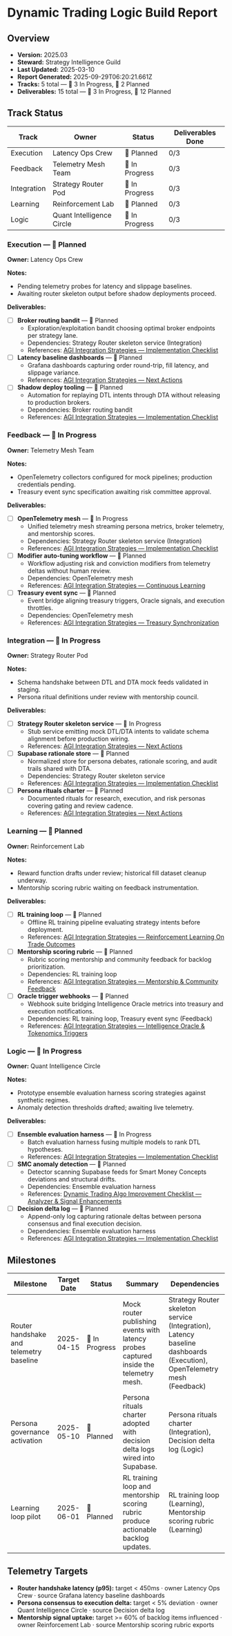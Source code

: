 # Dynamic Trading Logic Build Report

## Overview

- **Version:** 2025.03
- **Steward:** Strategy Intelligence Guild
- **Last Updated:** 2025-03-10
- **Report Generated:** 2025-09-29T06:20:21.661Z
- **Tracks:** 5 total — 🚧 3 In Progress, 📝 2 Planned
- **Deliverables:** 15 total — 🚧 3 In Progress, 📝 12 Planned

## Track Status

| Track       | Owner                     | Status         | Deliverables Done |
| ----------- | ------------------------- | -------------- | ----------------- |
| Execution   | Latency Ops Crew          | 📝 Planned     | 0/3               |
| Feedback    | Telemetry Mesh Team       | 🚧 In Progress | 0/3               |
| Integration | Strategy Router Pod       | 🚧 In Progress | 0/3               |
| Learning    | Reinforcement Lab         | 📝 Planned     | 0/3               |
| Logic       | Quant Intelligence Circle | 🚧 In Progress | 0/3               |

### Execution — 📝 Planned

**Owner:** Latency Ops Crew

**Notes:**

- Pending telemetry probes for latency and slippage baselines.
- Awaiting router skeleton output before shadow deployments proceed.

**Deliverables:**

- [ ] **Broker routing bandit** — 📝 Planned
  - Exploration/exploitation bandit choosing optimal broker endpoints per
    strategy lane.
  - Dependencies: Strategy Router skeleton service (Integration)
  - References:
    [AGI Integration Strategies — Implementation Checklist](./agi_integration_strategies.md#6-implementation-checklist)
- [ ] **Latency baseline dashboards** — 📝 Planned
  - Grafana dashboards capturing order round-trip, fill latency, and slippage
    variance.
  - References:
    [AGI Integration Strategies — Next Actions](./agi_integration_strategies.md#7-next-actions)
- [ ] **Shadow deploy tooling** — 📝 Planned
  - Automation for replaying DTL intents through DTA without releasing to
    production brokers.
  - Dependencies: Broker routing bandit
  - References:
    [AGI Integration Strategies — Implementation Checklist](./agi_integration_strategies.md#6-implementation-checklist)

### Feedback — 🚧 In Progress

**Owner:** Telemetry Mesh Team

**Notes:**

- OpenTelemetry collectors configured for mock pipelines; production credentials
  pending.
- Treasury event sync specification awaiting risk committee approval.

**Deliverables:**

- [ ] **OpenTelemetry mesh** — 🚧 In Progress
  - Unified telemetry mesh streaming persona metrics, broker telemetry, and
    mentorship scores.
  - Dependencies: Strategy Router skeleton service (Integration)
  - References:
    [AGI Integration Strategies — Implementation Checklist](./agi_integration_strategies.md#6-implementation-checklist)
- [ ] **Modifier auto-tuning workflow** — 📝 Planned
  - Workflow adjusting risk and conviction modifiers from telemetry deltas
    without human review.
  - Dependencies: OpenTelemetry mesh
  - References:
    [AGI Integration Strategies — Continuous Learning](./agi_integration_strategies.md#5-continuous-learning)
- [ ] **Treasury event sync** — 📝 Planned
  - Event bridge aligning treasury triggers, Oracle signals, and execution
    throttles.
  - Dependencies: OpenTelemetry mesh
  - References:
    [AGI Integration Strategies — Treasury Synchronization](./agi_integration_strategies.md#43-treasury-synchronization)

### Integration — 🚧 In Progress

**Owner:** Strategy Router Pod

**Notes:**

- Schema handshake between DTL and DTA mock feeds validated in staging.
- Persona ritual definitions under review with mentorship council.

**Deliverables:**

- [ ] **Strategy Router skeleton service** — 🚧 In Progress
  - Stub service emitting mock DTL/DTA intents to validate schema alignment
    before production wiring.
  - References:
    [AGI Integration Strategies — Next Actions](./agi_integration_strategies.md#7-next-actions)
- [ ] **Supabase rationale store** — 📝 Planned
  - Normalized store for persona debates, rationale scoring, and audit trails
    shared with DTA.
  - Dependencies: Strategy Router skeleton service
  - References:
    [AGI Integration Strategies — Implementation Checklist](./agi_integration_strategies.md#6-implementation-checklist)
- [ ] **Persona rituals charter** — 📝 Planned
  - Documented rituals for research, execution, and risk personas covering
    gating and review cadence.
  - References:
    [AGI Integration Strategies — Next Actions](./agi_integration_strategies.md#7-next-actions)

### Learning — 📝 Planned

**Owner:** Reinforcement Lab

**Notes:**

- Reward function drafts under review; historical fill dataset cleanup underway.
- Mentorship scoring rubric waiting on feedback instrumentation.

**Deliverables:**

- [ ] **RL training loop** — 📝 Planned
  - Offline RL training pipeline evaluating strategy intents before deployment.
  - References:
    [AGI Integration Strategies — Reinforcement Learning On Trade Outcomes](./agi_integration_strategies.md#51-reinforcement-learning-on-trade-outcomes)
- [ ] **Mentorship scoring rubric** — 📝 Planned
  - Rubric scoring mentorship and community feedback for backlog prioritization.
  - Dependencies: RL training loop
  - References:
    [AGI Integration Strategies — Mentorship & Community Feedback](./agi_integration_strategies.md#52-mentorship--community-feedback)
- [ ] **Oracle trigger webhooks** — 📝 Planned
  - Webhook suite bridging Intelligence Oracle metrics into treasury and
    execution notifications.
  - Dependencies: RL training loop, Treasury event sync (Feedback)
  - References:
    [AGI Integration Strategies — Intelligence Oracle & Tokenomics Triggers](./agi_integration_strategies.md#53-intelligence-oracle--tokenomics-triggers)

### Logic — 🚧 In Progress

**Owner:** Quant Intelligence Circle

**Notes:**

- Prototype ensemble evaluation harness scoring strategies against synthetic
  regimes.
- Anomaly detection thresholds drafted; awaiting live telemetry.

**Deliverables:**

- [ ] **Ensemble evaluation harness** — 🚧 In Progress
  - Batch evaluation harness fusing multiple models to rank DTL hypotheses.
  - References:
    [AGI Integration Strategies — Implementation Checklist](./agi_integration_strategies.md#6-implementation-checklist)
- [ ] **SMC anomaly detection** — 📝 Planned
  - Detector scanning Supabase feeds for Smart Money Concepts deviations and
    structural drifts.
  - Dependencies: Ensemble evaluation harness
  - References:
    [Dynamic Trading Algo Improvement Checklist — Analyzer & Signal Enhancements](./dynamic-trading-algo-improvement-checklist.md#3-analyzer--signal-enhancements)
- [ ] **Decision delta log** — 📝 Planned
  - Append-only log capturing rationale deltas between persona consensus and
    final execution decision.
  - Dependencies: Ensemble evaluation harness
  - References:
    [AGI Integration Strategies — Implementation Checklist](./agi_integration_strategies.md#6-implementation-checklist)

## Milestones

| Milestone                               | Target Date | Status         | Summary                                                                               | Dependencies                                                                                                           |
| --------------------------------------- | ----------- | -------------- | ------------------------------------------------------------------------------------- | ---------------------------------------------------------------------------------------------------------------------- |
| Router handshake and telemetry baseline | 2025-04-15  | 🚧 In Progress | Mock router publishing events with latency probes captured inside the telemetry mesh. | Strategy Router skeleton service (Integration), Latency baseline dashboards (Execution), OpenTelemetry mesh (Feedback) |
| Persona governance activation           | 2025-05-10  | 📝 Planned     | Persona rituals charter adopted with decision delta logs wired into Supabase.         | Persona rituals charter (Integration), Decision delta log (Logic)                                                      |
| Learning loop pilot                     | 2025-06-01  | 📝 Planned     | RL training loop and mentorship scoring rubric produce actionable backlog updates.    | RL training loop (Learning), Mentorship scoring rubric (Learning)                                                      |

## Telemetry Targets

- **Router handshake latency (p95):** target < 450ms · owner Latency Ops Crew ·
  source Grafana latency baseline dashboards
- **Persona consensus to execution delta:** target < 5% deviation · owner Quant
  Intelligence Circle · source Decision delta log
- **Mentorship signal uptake:** target >= 60% of backlog items influenced ·
  owner Reinforcement Lab · source Mentorship scoring rubric exports
